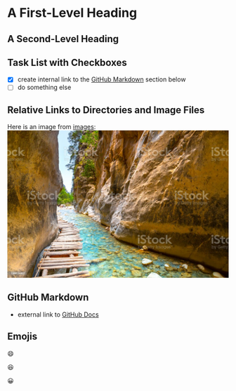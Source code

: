 # A First-Level Heading

## A Second-Level Heading

## Task List with Checkboxes

- [X] create internal link to the [GitHub Markdown](#github-markdown) section below
- [ ] do something else

## Relative Links to Directories and Image Files

Here is an image from [images](/images/):
![Samaria Gorge](images/istockphoto-1389134802-1024x1024.jpg)


## GitHub Markdown

- external link to [GitHub Docs](https://docs.github.com/en/get-started/writing-on-github/getting-started-with-writing-and-formatting-on-github/basic-writing-and-formatting-syntax)

## Emojis
:smile:

:laughing:

:grinning: